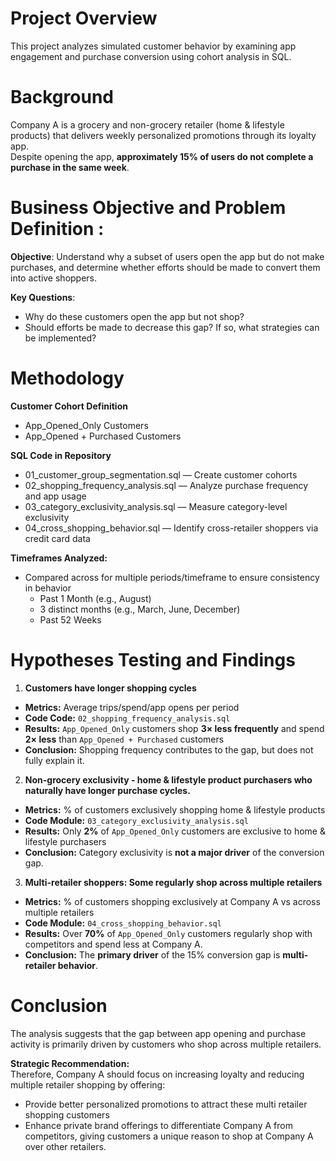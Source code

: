 # Project Overview
This project analyzes simulated customer behavior by examining app engagement and purchase conversion using cohort analysis in SQL.

# Background 
Company A is a grocery and non-grocery retailer (home & lifestyle products) that delivers weekly personalized promotions through its loyalty app.  
Despite opening the app, **approximately 15% of users do not complete a purchase in the same week**. 

# Business Objective and Problem Definition :
**Objective**: Understand why a subset of users open the app but do not make purchases, and determine whether efforts should be made to convert them into active shoppers.

**Key Questions**:
-	Why do these customers open the app but not shop?
-	Should efforts be made to decrease this gap? If so, what strategies can be implemented?

# Methodology 
**Customer Cohort Definition** 
- App_Opened_Only Customers 
- App_Opened + Purchased Customers

**SQL Code in Repository**
- 01_customer_group_segmentation.sql — Create customer cohorts
- 02_shopping_frequency_analysis.sql — Analyze purchase frequency and app usage
- 03_category_exclusivity_analysis.sql — Measure category-level exclusivity
- 04_cross_shopping_behavior.sql — Identify cross-retailer shoppers via credit card data

**Timeframes Analyzed:**
- Compared across for multiple periods/timeframe to ensure consistency in behavior 
  - Past 1 Month (e.g., August)
  - 3 distinct months (e.g., March, June, December)
  - Past 52 Weeks

# Hypotheses Testing and Findings 
1.	**Customers have longer shopping cycles**
- **Metrics:** Average trips/spend/app opens per period  
- **Code Code:** `02_shopping_frequency_analysis.sql`  
- **Results:** `App_Opened_Only` customers shop **3× less frequently** and spend **2× less** than `App_Opened + Purchased` customers
- **Conclusion:** Shopping frequency contributes to the gap, but does not fully explain it.

2.	**Non-grocery exclusivity - home & lifestyle product purchasers who naturally have longer purchase cycles.**
- **Metrics:** % of customers exclusively shopping home & lifestyle products
- **Code Module:** `03_category_exclusivity_analysis.sql`  
- **Results:** Only **2%** of `App_Opened_Only` customers are exclusive to home & lifestyle purchasers
- **Conclusion:** Category exclusivity is **not a major driver** of the conversion gap.

3.	**Multi-retailer shoppers: Some regularly shop across multiple retailers**
- **Metrics:** % of customers shopping exclusively at Company A vs across multiple retailers  
- **Code Module:** `04_cross_shopping_behavior.sql`  
- **Results:** Over **70%** of `App_Opened_Only` customers regularly shop with competitors and spend less at Company A.  
- **Conclusion:** The **primary driver** of the 15% conversion gap is **multi-retailer behavior**.

# Conclusion 
The analysis suggests that the gap between app opening and purchase activity is primarily driven by customers who shop across multiple retailers.

**Strategic Recommendation:**  
Therefore, Company A should focus on increasing loyalty and reducing multiple retailer shopping by offering: 
- Provide better personalized promotions to attract these multi retailer shopping customers
- Enhance private brand offerings to differentiate Company A from competitors, giving customers a unique reason to shop at Company A over other retailers.
